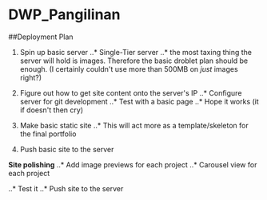 # DWP_Pangilinan

##Deployment Plan

1. Spin up basic server
..* Single-Tier server
..* the most taxing thing the server will hold is images. Therefore the basic droblet plan should be enough. (I certainly couldn't use more than 500MB on *just* images right?)

2. Figure out how to get site content onto the server's IP
..* Configure server for git development
..* Test with a basic page
..* Hope it works (it if doesn't then cry)

3. Make basic static site
..* This will act more as a template/skeleton for the final portfolio

4. Push basic site to the server

**Site polishing**
..* Add image previews for each project
..* Carousel view for each project

..* Test it
..* Push site to the server